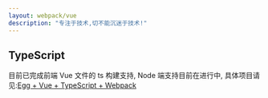 ```yaml
---
layout: webpack/vue
description: "专注于技术,切不能沉迷于技术!"
---
```


## TypeScript 

目前已完成前端 Vue 文件的 ts 构建支持, Node 端支持目前在进行中, 具体项目请见:[Egg + Vue + TypeScript + Webpack](https://github.com/hubcarl/egg-vue-webpack-boilerplate/tree/typescript)